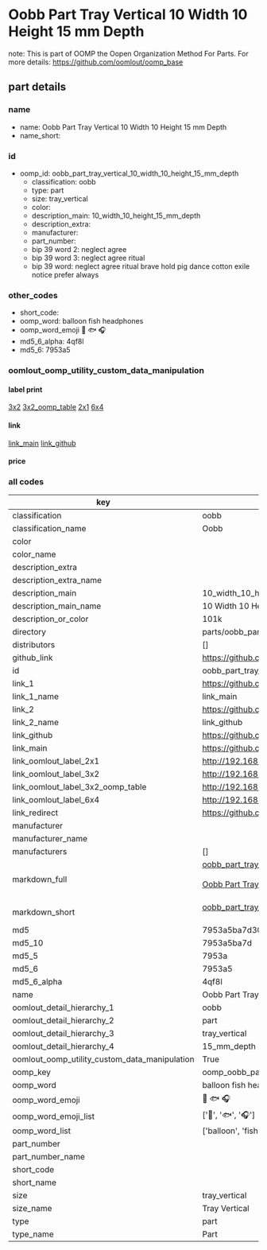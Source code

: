 # Oobb Part Tray Vertical 10 Width 10 Height 15 mm Depth  

note: This is part of OOMP the Oopen Organization Method For Parts. For more details: https://github.com/oomlout/oomp_base

##  part details
  







### name
* name: Oobb Part Tray Vertical 10 Width 10 Height 15 mm Depth
* name_short: 
### id
* oomp_id: oobb_part_tray_vertical_10_width_10_height_15_mm_depth
  * classification: oobb
  * type: part
  * size: tray_vertical
  * color: 
  * description_main: 10_width_10_height_15_mm_depth
  * description_extra: 
  * manufacturer: 
  * part_number: 
  * bip 39 word 2: neglect agree
  * bip 39 word 3: neglect agree ritual
  * bip 39 word: neglect agree ritual brave hold pig dance cotton exile notice prefer always

### other_codes
* short_code: 
* oomp_word: balloon fish headphones
* oomp_word_emoji :balloon: :fish: :headphones:
* md5_6_alpha: 4qf8l
* md5_6: 7953a5






### oomlout_oomp_utility_custom_data_manipulation
#### label print
[3x2](http://192.168.1.245:1112/?label=oomp%204qf8l)
[3x2_oomp_table](http://192.168.1.108:1112/?label=oomp%204qf8l)
[2x1](http://192.168.1.242:1112/?label=oomp%204qf8l)
[6x4](http://192.168.1.55:1112/?label=oomp%204qf8l)    

#### link

[link_main](https://github.com/oomlout/oomlout_oomp_version_1_messy/tree/main/parts/oobb_part_tray_vertical_10_width_10_height_15_mm_depth) [link_github](https://github.com/oomlout/oomlout_oomp_version_1_messy/tree/main/parts/oobb_part_tray_vertical_10_width_10_height_15_mm_depth)                             

#### price







### all codes 
| key | value |  
| --- | --- |  
| classification | oobb |  
| classification_name | Oobb |  
| color |  |  
| color_name |  |  
| description_extra |  |  
| description_extra_name |  |  
| description_main | 10_width_10_height_15_mm_depth |  
| description_main_name | 10 Width 10 Height 15 mm Depth |  
| description_or_color | 101k |  
| directory | parts/oobb_part_tray_vertical_10_width_10_height_15_mm_depth |  
| distributors | [] |  
| github_link | https://github.com/oomlout/oomlout_oomp_part_src/tree/main/parts/oobb_part_tray_vertical_10_width_10_height_15_mm_depth |  
| id | oobb_part_tray_vertical_10_width_10_height_15_mm_depth |  
| link_1 | https://github.com/oomlout/oomlout_oomp_version_1_messy/tree/main/parts/oobb_part_tray_vertical_10_width_10_height_15_mm_depth |  
| link_1_name | link_main |  
| link_2 | https://github.com/oomlout/oomlout_oomp_version_1_messy/tree/main/parts/oobb_part_tray_vertical_10_width_10_height_15_mm_depth |  
| link_2_name | link_github |  
| link_github | https://github.com/oomlout/oomlout_oomp_version_1_messy/tree/main/parts/oobb_part_tray_vertical_10_width_10_height_15_mm_depth |  
| link_main | https://github.com/oomlout/oomlout_oomp_version_1_messy/tree/main/parts/oobb_part_tray_vertical_10_width_10_height_15_mm_depth |  
| link_oomlout_label_2x1 | http://192.168.1.242:1112/?label=oomp%204qf8l |  
| link_oomlout_label_3x2 | http://192.168.1.245:1112/?label=oomp%204qf8l |  
| link_oomlout_label_3x2_oomp_table | http://192.168.1.108:1112/?label=oomp%204qf8l |  
| link_oomlout_label_6x4 | http://192.168.1.55:1112/?label=oomp%204qf8l |  
| link_redirect | https://github.com/oomlout/oomlout_oomp_version_1_messy/tree/main/parts/oobb_part_tray_vertical_10_width_10_height_15_mm_depth |  
| manufacturer |  |  
| manufacturer_name |  |  
| manufacturers | [] |  
| markdown_full | [oobb_part_tray_vertical_10_width_10_height_15_mm_depth](none)<br>[](none)<br>[Oobb Part Tray Vertical 10 Width 10 Height 15 Mm Depth](none)<br><br> |  
| markdown_short | [oobb_part_tray_vertical_10_width_10_height_15_mm_depth](none)<br><br> |  
| md5 | 7953a5ba7d30c6ea923641b5750144a0 |  
| md5_10 | 7953a5ba7d |  
| md5_5 | 7953a |  
| md5_6 | 7953a5 |  
| md5_6_alpha | 4qf8l |  
| name | Oobb Part Tray Vertical 10 Width 10 Height 15 mm Depth |  
| oomlout_detail_hierarchy_1 | oobb |  
| oomlout_detail_hierarchy_2 | part |  
| oomlout_detail_hierarchy_3 | tray_vertical |  
| oomlout_detail_hierarchy_4 | 15_mm_depth |  
| oomlout_oomp_utility_custom_data_manipulation | True |  
| oomp_key | oomp_oobb_part_tray_vertical_10_width_10_height_15_mm_depth |  
| oomp_word | balloon fish headphones |  
| oomp_word_emoji | :balloon: :fish: :headphones: |  
| oomp_word_emoji_list | [':balloon:', ':fish:', ':headphones:'] |  
| oomp_word_list | ['balloon', 'fish', 'headphones'] |  
| part_number |  |  
| part_number_name |  |  
| short_code |  |  
| short_name |  |  
| size | tray_vertical |  
| size_name | Tray Vertical |  
| type | part |  
| type_name | Part |  

